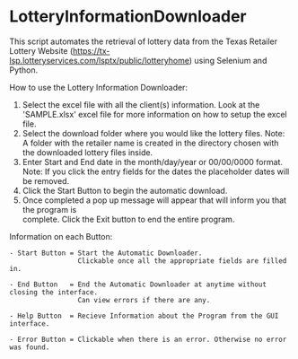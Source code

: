 # LotteryInformationDownloader

This script automates the retrieval of lottery data from the Texas Retailer Lottery Website (https://tx-lsp.lotteryservices.com/lsptx/public/lotteryhome) using Selenium and Python.

How to use the Lottery Information Downloader:
1. Select the excel file with all the client(s) information.
    Look at the 'SAMPLE.xlsx' excel file for more information on how to setup the excel file.
2. Select the download folder where you would like the lottery files.
    Note: A folder with the retailer name is created in the directory chosen with the downloaded lottery files inside.
3. Enter Start and End date in the month/day/year or 00/00/0000 format.
    Note: If you click the entry fields for the dates the placeholder dates will be removed.
4. Click the Start Button to begin the automatic download. 
5. Once completed a pop up message will appear that will inform you that the program is   
   complete. Click the Exit button to end the entire program.


Information on each Button:

    - Start Button = Start the Automatic Downloader. 
                     Clickable once all the appropriate fields are filled in.
                     
    - End Button   = End the Automatic Downloader at anytime without closing the interface. 
                     Can view errors if there are any.
                     
    - Help Button  = Recieve Information about the Program from the GUI interface. 
    
    - Error Button = Clickable when there is an error. Otherwise no error was found.